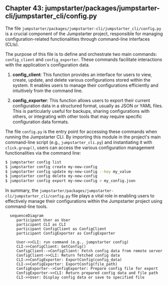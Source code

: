 ## Chapter 43: jumpstarter/packages/jumpstarter-cli/jumpstarter_cli/config.py

 The file `jumpstarter/packages/jumpstarter-cli/jumpstarter_cli/config.py` is a crucial component of the Jumpstarter project, responsible for managing configuration-related functionalities through command-line interfaces (CLIs).

The purpose of this file is to define and orchestrate two main commands: `config_client` and `config_exporter`. These commands facilitate interactions with the application's configuration data.

1. **config_client**: This function provides an interface for users to view, create, update, and delete various configurations stored within the system. It enables users to manage their configurations efficiently and intuitively from the command line.

2. **config_exporter**: This function allows users to export their current configuration data in a structured format, usually as JSON or YAML files. This is particularly useful for backups, sharing configurations with others, or integrating with other tools that may require specific configuration data formats.

The file `config.py` is the entry point for accessing these commands when running the Jumpstarter CLI. By importing this module in the project's main command-line script (e.g., `jumpstarter_cli.py`) and instantiating it with `click.group()`, users can access the various configuration management functionalities via the command line:

```bash
$ jumpstarter config list
$ jumpstarter config create my-new-config
$ jumpstarter config update my-new-config --key my_value
$ jumpstarter config delete my-new-config
$ jumpstarter config export my-new-config > my_config.json
```

In summary, the `jumpstarter/packages/jumpstarter-cli/jumpstarter_cli/config.py` file plays a vital role in enabling users to effectively manage their configurations within the Jumpstarter project using command-line tools.

 ```mermaid
   sequenceDiagram
      participant User as User
      participant CLI as CLI
      participant ConfigClient as ConfigClient
      participant ConfigExporter as ConfigExporter

      User->>CLI: run command (e.g., jumpstarter config)
      CLI->>ConfigClient: GetConfig()
      ConfigClient-->ConfigClient: Fetch config data from remote server
      ConfigClient->>CLI: Return fetched config data
      CLI->>ConfigExporter: ExportConfig(config_data)
      CLI->>ConfigExporter: ExportConfig(file_path)
      ConfigExporter-->ConfigExporter: Prepare config file for export
      ConfigExporter->>CLI: Return prepared config data and file path
      CLI->>User: Display config data or save to specified file
   ```